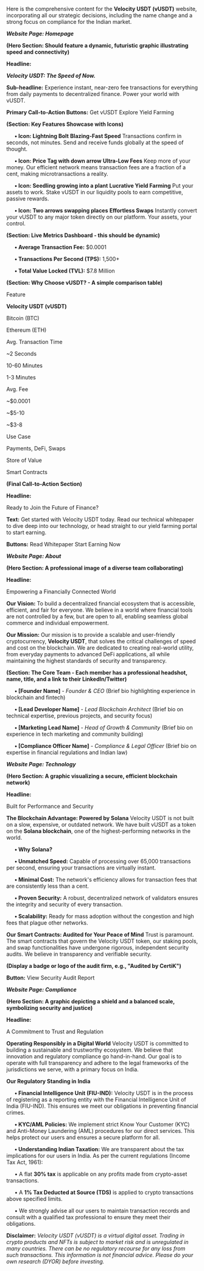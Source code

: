 ﻿Here is the comprehensive content for the **Velocity USDT (vUSDT)** website, incorporating all our strategic decisions, including the name change and a strong focus on compliance for the Indian market.

***Website Page: Homepage***

**(Hero Section: Should feature a dynamic, futuristic graphic illustrating speed and connectivity)**

**Headline:**

***Velocity USDT: The Speed of Now.***

**Sub-headline:** Experience instant, near-zero fee transactions for everything from daily payments to decentralized finance. Power your world with vUSDT.

**Primary Call-to-Action Buttons:** Get vUSDT Explore Yield Farming

**(Section: Key Features Showcase with Icons)**

`	`**•	Icon: Lightning Bolt** **Blazing-Fast Speed** Transactions confirm in seconds, not minutes. Send and receive funds globally at the speed of thought.

`	`**•	Icon: Price Tag with down arrow** **Ultra-Low Fees** Keep more of your money. Our efficient network means transaction fees are a fraction of a cent, making microtransactions a reality.

`	`**•	Icon: Seedling growing into a plant** **Lucrative Yield Farming** Put your assets to work. Stake vUSDT in our liquidity pools to earn competitive, passive rewards.

`	`**•	Icon: Two arrows swapping places** **Effortless Swaps** Instantly convert your vUSDT to any major token directly on our platform. Your assets, your control.

**(Section: Live Metrics Dashboard - this should be dynamic)**

`	`**•	Average Transaction Fee:** $0.0001

`	`**•	Transactions Per Second (TPS):** 1,500+

`	`**•	Total Value Locked (TVL):** $7.8 Million

**(Section: Why Choose vUSDT? - A simple comparison table)**

Feature

**Velocity USDT (vUSDT)**

Bitcoin (BTC)

Ethereum (ETH)

Avg. Transaction Time

~2 Seconds

10-60 Minutes

1-3 Minutes

Avg. Fee

~$0.0001

~$5-10

~$3-8

Use Case

Payments, DeFi, Swaps

Store of Value

Smart Contracts

**(Final Call-to-Action Section)**

**Headline:**

Ready to Join the Future of Finance?

**Text:** Get started with Velocity USDT today. Read our technical whitepaper to dive deep into our technology, or head straight to our yield farming portal to start earning.

**Buttons:** Read Whitepaper Start Earning Now

***Website Page: About***

**(Hero Section: A professional image of a diverse team collaborating)**

**Headline:**

Empowering a Financially Connected World

**Our Vision:** To build a decentralized financial ecosystem that is accessible, efficient, and fair for everyone. We believe in a world where financial tools are not controlled by a few, but are open to all, enabling seamless global commerce and individual empowerment.

**Our Mission:** Our mission is to provide a scalable and user-friendly cryptocurrency, **Velocity USDT**, that solves the critical challenges of speed and cost on the blockchain. We are dedicated to creating real-world utility, from everyday payments to advanced DeFi applications, all while maintaining the highest standards of security and transparency.

**(Section: The Core Team - Each member has a professional headshot, name, title, and a link to their LinkedIn/Twitter)**

`	`**•	[Founder Name]** - *Founder & CEO* (Brief bio highlighting experience in blockchain and fintech)

`	`**•	[Lead Developer Name]** - *Lead Blockchain Architect* (Brief bio on technical expertise, previous projects, and security focus)

`	`**•	[Marketing Lead Name]** - *Head of Growth & Community* (Brief bio on experience in tech marketing and community building)

`	`**•	[Compliance Officer Name]** - *Compliance & Legal Officer* (Brief bio on expertise in financial regulations and Indian law)

***Website Page: Technology***

**(Hero Section: A graphic visualizing a secure, efficient blockchain network)**

**Headline:**

Built for Performance and Security

**The Blockchain Advantage: Powered by Solana** Velocity USDT is not built on a slow, expensive, or outdated network. We have built vUSDT as a token on the **Solana blockchain**, one of the highest-performing networks in the world.

`	`**•	Why Solana?**

`	`**•	Unmatched Speed:** Capable of processing over 65,000 transactions per second, ensuring your transactions are virtually instant.

`	`**•	Minimal Cost:** The network's efficiency allows for transaction fees that are consistently less than a cent.

`	`**•	Proven Security:** A robust, decentralized network of validators ensures the integrity and security of every transaction.

`	`**•	Scalability:** Ready for mass adoption without the congestion and high fees that plague other networks.

**Our Smart Contracts: Audited for Your Peace of Mind** Trust is paramount. The smart contracts that govern the Velocity USDT token, our staking pools, and swap functionalities have undergone rigorous, independent security audits. We believe in transparency and verifiable security.

**(Display a badge or logo of the audit firm, e.g., "Audited by CertiK")**

**Button:** View Security Audit Report

***Website Page: Compliance***

**(Hero Section: A graphic depicting a shield and a balanced scale, symbolizing security and justice)**

**Headline:**

A Commitment to Trust and Regulation

**Operating Responsibly in a Digital World** Velocity USDT is committed to building a sustainable and trustworthy ecosystem. We believe that innovation and regulatory compliance go hand-in-hand. Our goal is to operate with full transparency and adhere to the legal frameworks of the jurisdictions we serve, with a primary focus on India.

**Our Regulatory Standing in India**

`	`**•	Financial Intelligence Unit (FIU-IND):** Velocity USDT is in the process of registering as a reporting entity with the Financial Intelligence Unit of India (FIU-IND). This ensures we meet our obligations in preventing financial crimes.

`	`**•	KYC/AML Policies:** We implement strict Know Your Customer (KYC) and Anti-Money Laundering (AML) procedures for our direct services. This helps protect our users and ensures a secure platform for all.

`	`**•	Understanding Indian Taxation:** We are transparent about the tax implications for our users in India. As per the current regulations (Income Tax Act, 1961):

`	`•	A flat **30% tax** is applicable on any profits made from crypto-asset transactions.

`	`•	A **1% Tax Deducted at Source (TDS)** is applied to crypto transactions above specified limits.

`	`•	We strongly advise all our users to maintain transaction records and consult with a qualified tax professional to ensure they meet their obligations.

**Disclaimer:** *Velocity USDT (vUSDT) is a virtual digital asset. Trading in crypto products and NFTs is subject to market risk and is unregulated in many countries. There can be no regulatory recourse for any loss from such transactions. This information is not financial advice. Please do your own research (DYOR) before investing.*
